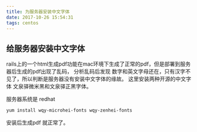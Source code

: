 ```yaml
---
title: 为服务器安装中文字体
date: 2017-10-26 15:54:31
tags: centos
---
```


## 给服务器安装中文字体

rails上的一个html生成pdf功能在mac环境下生成了正常的pdf，但是部署到服务器后生成的pdf出现了乱码，
分析乱码后发现 数字和英文字母还在，只有汉字不见了，所以判断是服务器没有安装中文字体的缘故。
这里安装两种开源的中文字体 文泉驿微米黑和文泉驿正黑字体。
<!--more-->
服务器系统是 redhat

```bash
yum install wqy-microhei-fonts wqy-zenhei-fonts
```

安装后生成pdf 就正常了。